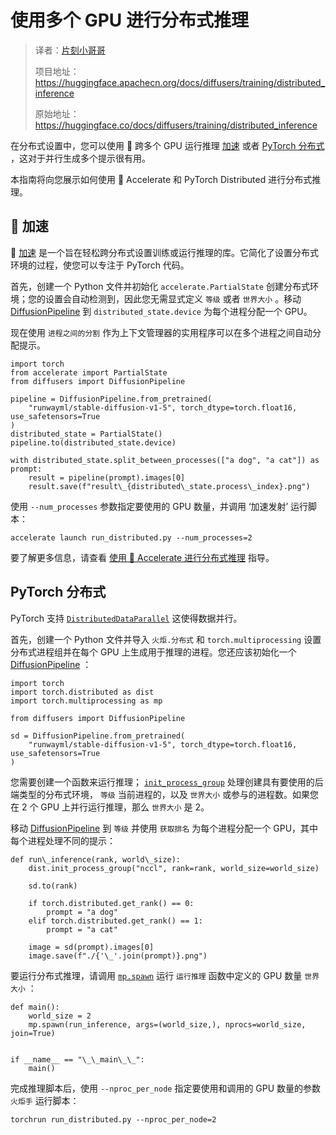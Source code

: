 # 使用多个 GPU 进行分布式推理

> 译者：[片刻小哥哥](https://github.com/jiangzhonglian)
>
> 项目地址：<https://huggingface.apachecn.org/docs/diffusers/training/distributed_inference>
>
> 原始地址：<https://huggingface.co/docs/diffusers/training/distributed_inference>


在分布式设置中，您可以使用 🤗 跨多个 GPU 运行推理
 [加速](https://huggingface.co/docs/accelerate/index)
 或者
 [PyTorch 分布式](https://pytorch.org/tutorials/beginner/dist_overview.html)
 ，这对于并行生成多个提示很有用。


本指南将向您展示如何使用 🤗 Accelerate 和 PyTorch Distributed 进行分布式推理。


## 🤗 加速



🤗
 [加速](https://huggingface.co/docs/accelerate/index)
 是一个旨在轻松跨分布式设置训练或运行推理的库。它简化了设置分布式环境的过程，使您可以专注于 PyTorch 代码。


首先，创建一个 Python 文件并初始化
 `accelerate.PartialState`
 创建分布式环境；您的设置会自动检测到，因此您无需显式定义
 `等级`
 或者
 `世界大小`
 。移动
 [DiffusionPipeline](/docs/diffusers/v0.23.0/en/api/pipelines/overview#diffusers.DiffusionPipeline)
 到
 `distributed_state.device`
 为每个进程分配一个 GPU。


现在使用
 `进程之间的分割`
 作为上下文管理器的实用程序可以在多个进程之间自动分配提示。



```
import torch
from accelerate import PartialState
from diffusers import DiffusionPipeline

pipeline = DiffusionPipeline.from_pretrained(
    "runwayml/stable-diffusion-v1-5", torch_dtype=torch.float16, use_safetensors=True
)
distributed_state = PartialState()
pipeline.to(distributed_state.device)

with distributed_state.split_between_processes(["a dog", "a cat"]) as prompt:
    result = pipeline(prompt).images[0]
    result.save(f"result\_{distributed\_state.process\_index}.png")
```


使用
 `--num_processes`
 参数指定要使用的 GPU 数量，并调用
 ‘加速发射’
 运行脚本：



```
accelerate launch run_distributed.py --num_processes=2
```


要了解更多信息，请查看
 [使用 🤗 Accelerate 进行分布式推理](https://huggingface.co/docs/accelerate/en/usage_guides/distributed_inference#distributed-inference-with-accelerate)
 指导。


## PyTorch 分布式



PyTorch 支持
 [`DistributedDataParallel`](https://pytorch.org/docs/stable/generated/torch.nn.parallel.DistributedDataParallel.html)
 这使得数据并行。


首先，创建一个 Python 文件并导入
 `火炬.分布式`
 和
 `torch.multiprocessing`
 设置分布式进程组并在每个 GPU 上生成用于推理的进程。您还应该初始化一个
 [DiffusionPipeline](/docs/diffusers/v0.23.0/en/api/pipelines/overview#diffusers.DiffusionPipeline)
 ：



```
import torch
import torch.distributed as dist
import torch.multiprocessing as mp

from diffusers import DiffusionPipeline

sd = DiffusionPipeline.from_pretrained(
    "runwayml/stable-diffusion-v1-5", torch_dtype=torch.float16, use_safetensors=True
)
```


您需要创建一个函数来运行推理；
 [`init_process_group`](https://pytorch.org/docs/stable/distributed.html?highlight=init_process_group#torch.distributed.init_process_group)
 处理创建具有要使用的后端类型的分布式环境，
 `等级`
 当前进程的，以及
 `世界大小`
 或参与的进程数。如果您在 2 个 GPU 上并行运行推理，那么
 `世界大小`
 是 2。


移动
 [DiffusionPipeline](/docs/diffusers/v0.23.0/en/api/pipelines/overview#diffusers.DiffusionPipeline)
 到
 `等级`
 并使用
 `获取排名`
 为每个进程分配一个 GPU，其中每个进程处理不同的提示：



```
def run\_inference(rank, world\_size):
    dist.init_process_group("nccl", rank=rank, world_size=world_size)

    sd.to(rank)

    if torch.distributed.get_rank() == 0:
        prompt = "a dog"
    elif torch.distributed.get_rank() == 1:
        prompt = "a cat"

    image = sd(prompt).images[0]
    image.save(f"./{'\_'.join(prompt)}.png")
```


要运行分布式推理，请调用
 [`mp.spawn`](https://pytorch.org/docs/stable/multiprocessing.html#torch.multiprocessing.spawn)
 运行
 `运行推理`
 函数中定义的 GPU 数量
 `世界大小`
 ：



```
def main():
    world_size = 2
    mp.spawn(run_inference, args=(world_size,), nprocs=world_size, join=True)


if __name__ == "\_\_main\_\_":
    main()
```


完成推理脚本后，使用
 `--nproc_per_node`
 指定要使用和调用的 GPU 数量的参数
 `火炬手`
 运行脚本：



```
torchrun run_distributed.py --nproc_per_node=2
```